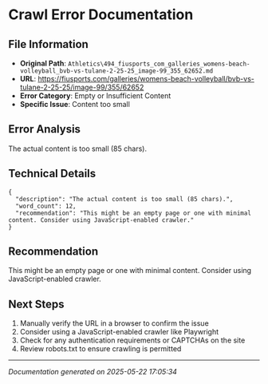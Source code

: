 # Crawl Error Documentation

## File Information
- **Original Path**: `Athletics\494_fiusports_com_galleries_womens-beach-volleyball_bvb-vs-tulane-2-25-25_image-99_355_62652.md`
- **URL**: https://fiusports.com/galleries/womens-beach-volleyball/bvb-vs-tulane-2-25-25/image-99/355/62652
- **Error Category**: Empty or Insufficient Content
- **Specific Issue**: Content too small

## Error Analysis
The actual content is too small (85 chars).

## Technical Details
```
{
  "description": "The actual content is too small (85 chars).",
  "word_count": 12,
  "recommendation": "This might be an empty page or one with minimal content. Consider using JavaScript-enabled crawler."
}
```

## Recommendation
This might be an empty page or one with minimal content. Consider using JavaScript-enabled crawler.

## Next Steps
1. Manually verify the URL in a browser to confirm the issue
2. Consider using a JavaScript-enabled crawler like Playwright
3. Check for any authentication requirements or CAPTCHAs on the site
4. Review robots.txt to ensure crawling is permitted

---
*Documentation generated on 2025-05-22 17:05:34*
